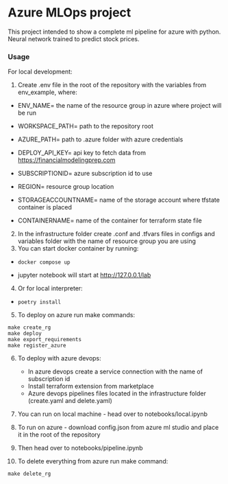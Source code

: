 # Azure MLOps project

This project intended to show a complete ml pipeline for azure with python.
Neural network trained to predict stock prices.

### Usage
For local development:
1.  Create .env file in the root of the repository with the variables from env_example, where:
  - ENV_NAME= the name of the resource group in azure where project will be run

  - WORKSPACE_PATH= path to the repository root

  - AZURE_PATH= path to .azure folder with azure credentials

  - DEPLOY_API_KEY= api key to fetch data from https://financialmodelingprep.com

  - SUBSCRIPTIONID= azure subscription id to use

  - REGION= resource group location

  - STORAGEACCOUNTNAME= name of the storage account where tfstate container is placed

  - CONTAINERNAME= name of the container for terraform state file

2. In the infrastructure folder create .conf and .tfvars files in configs and variables folder with the name of resource group you are using
3. You can start docker container by running:
- ```shell
  docker compose up

- jupyter notebook will start at http://127.0.0.1/lab
4. Or for local interpreter:
- ```shell
  poetry install

5. To deploy on azure run make commands:
```shell
make create_rg
make deploy
make export_requirements
make register_azure
```

6. To deploy with azure devops:
    - In azure devops create a service connection with the name of subscription id
    - Install terraform extension from marketplace
    - Azure devops pipelines files located in the infrastructure folder (create.yaml and delete.yaml)
7. You can run on local machine - head over to notebooks/local.ipynb
8. To run on azure - download config.json from azure ml studio and place it in the root of the repository
9. Then head over to notebooks/pipeline.ipynb

10. To delete everything from azure run make command:
```shell
make delete_rg
```